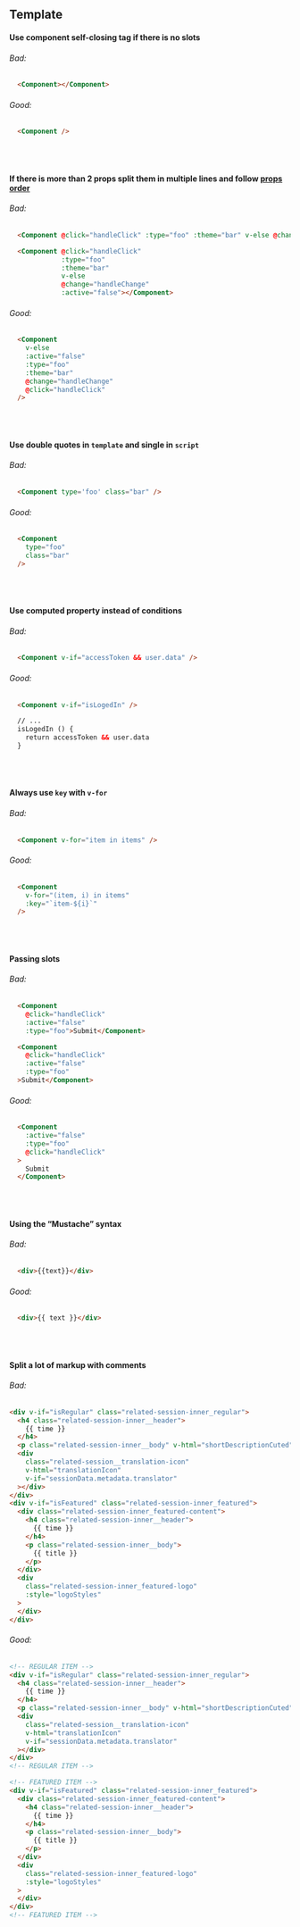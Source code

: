 ## Template

#### Use component self-closing tag if there is no slots

###### Bad:
```html
  <Component></Component>
```
###### Good:
```html
  <Component />
```
<br><br>


#### If there is more than 2 props split them in multiple lines and follow [props order](https://vuejs.org/v2/style-guide/#Element-attribute-order-recommended)

###### Bad:
```html
  <Component @click="handleClick" :type="foo" :theme="bar" v-else @change="handleChange" :active="false" />
```
```html
  <Component @click="handleClick"
             :type="foo"
             :theme="bar"
             v-else
             @change="handleChange"
             :active="false"></Component>
```
###### Good:
```html
  <Component
    v-else
    :active="false"
    :type="foo"
    :theme="bar"
    @change="handleChange"
    @click="handleClick"
  />
```
<br><br>


#### Use double quotes in `template` and single in `script`

###### Bad:
```html
  <Component type='foo' class="bar" />
```
###### Good:
```html
  <Component
    type="foo"
    class="bar"
  />
```
<br><br>


#### Use computed property instead of conditions

###### Bad:
```html
  <Component v-if="accessToken && user.data" />
```
###### Good:
```html
  <Component v-if="isLogedIn" />

  // ...
  isLogedIn () {
    return accessToken && user.data
  }
```
<br><br>


#### Always use `key` with `v-for`

###### Bad:
```html
  <Component v-for="item in items" />
```
###### Good:
```html
  <Component
    v-for="(item, i) in items"
    :key="`item-${i}`"
  />
```
<br><br>


#### Passing slots

###### Bad:
```html
  <Component
    @click="handleClick"
    :active="false"
    :type="foo">Submit</Component>
```
```html
  <Component
    @click="handleClick"
    :active="false"
    :type="foo"
  >Submit</Component>
```
###### Good:
```html
  <Component
    :active="false"
    :type="foo"
    @click="handleClick"
  >
    Submit
  </Component>
```
<br><br>


#### Using the “Mustache” syntax

###### Bad:
```html
  <div>{{text}}</div>
```
###### Good:
```html
  <div>{{ text }}</div>
```
<br><br>


#### Split a lot of markup with comments

###### Bad:
```html
<div v-if="isRegular" class="related-session-inner_regular">
  <h4 class="related-session-inner__header">
    {{ time }}
  </h4>
  <p class="related-session-inner__body" v-html="shortDescriptionCuted"></p>
  <div
    class="related-session__translation-icon"
    v-html="translationIcon"
    v-if="sessionData.metadata.translator"
  ></div>
</div>
<div v-if="isFeatured" class="related-session-inner_featured">
  <div class="related-session-inner_featured-content">
    <h4 class="related-session-inner__header">
      {{ time }}
    </h4>
    <p class="related-session-inner__body">
      {{ title }}
    </p>
  </div>
  <div
    class="related-session-inner_featured-logo"
    :style="logoStyles"
  >
  </div>
</div>
```

###### Good:
```html
<!-- REGULAR ITEM -->
<div v-if="isRegular" class="related-session-inner_regular">
  <h4 class="related-session-inner__header">
    {{ time }}
  </h4>
  <p class="related-session-inner__body" v-html="shortDescriptionCuted"></p>
  <div
    class="related-session__translation-icon"
    v-html="translationIcon"
    v-if="sessionData.metadata.translator"
  ></div>
</div>
<!-- REGULAR ITEM -->

<!-- FEATURED ITEM -->
<div v-if="isFeatured" class="related-session-inner_featured">
  <div class="related-session-inner_featured-content">
    <h4 class="related-session-inner__header">
      {{ time }}
    </h4>
    <p class="related-session-inner__body">
      {{ title }}
    </p>
  </div>
  <div
    class="related-session-inner_featured-logo"
    :style="logoStyles"
  >
  </div>
</div>
<!-- FEATURED ITEM -->
```
<br><br>
